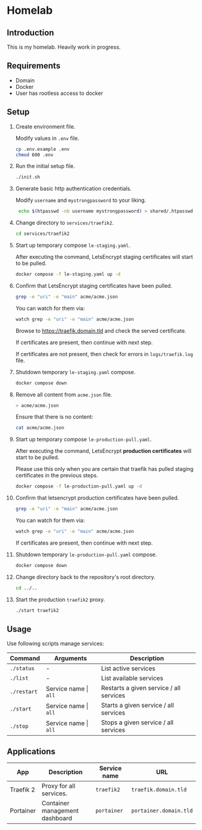 # Homelab

## Introduction

This is my homelab. Heavily work in progress.

## Requirements

- Domain
- Docker
- User has rootless access to docker

## Setup

1. Create environment file.

   Modify values in `.env` file.

   ```bash
   cp .env.example .env
   chmod 600 .env
   ```

1. Run the initial setup file.

   ```bash
   ./init.sh
   ```

1. Generate basic http authentication credentials.

   Modify `username` and `mystrongpassword` to your liking.

   ```bash
    echo $(htpasswd -nb username mystrongpassword) > shared/.htpasswd
   ```

1. Change directory to `services/traefik2`.

   ```bash
   cd services/traefik2
   ```

1. Start up temporary compose `le-staging.yaml`.

   After executing the command, LetsEncrypt staging certificates will start to be pulled.

   ```bash
   docker compose -f le-staging.yaml up -d
   ```

1. Confirm that LetsEncrypt staging certificates have been pulled.

   ```bash
   grep -e "uri" -e "main" acme/acme.json
   ```

   You can watch for them via:

   ```bash
   watch grep -e "uri" -e "main" acme/acme.json
   ```

   Browse to https://traefik.domain.tld and check the served certificate.

   If certificates are present, then continue with next step.

   If certificates are not present, then check for errors in `logs/traefik.log` file.

1. Shutdown temporary `le-staging.yaml` compose.
   ```bash
   docker compose down
   ```
1. Remove all content from `acme.json` file.

   ```bash
   > acme/acme.json
   ```

   Ensure that there is no content:

   ```bash
   cat acme/acme.json
   ```

1. Start up temporary compose `le-production-pull.yaml`.

   After executing the command, LetsEncrypt **production certificates** will start to be pulled.

   Please use this only when you are certain that traefik has pulled staging certificates in the previous steps.

   ```bash
   docker compose -f le-production-pull.yaml up -d
   ```

1. Confirm that letsencrypt production certificates have been pulled.

   ```bash
   grep -e "uri" -e "main" acme/acme.json
   ```

   You can watch for them via:

   ```bash
   watch grep -e "uri" -e "main" acme/acme.json
   ```

   If certificates are present, then continue with next step.

1. Shutdown temporary `le-production-pull.yaml` compose.

   ```bash
   docker compose down
   ```

1. Change directory back to the repository's root directory.

   ```bash
   cd ../..
   ```

1. Start the production `traefik2` proxy.

   ```bash
   ./start traefik2
   ```

## Usage

Use following scripts manage services:

| Command     | Arguments             | Description                             |
| ----------- | --------------------- | --------------------------------------- |
| `./status`  | -                     | List active services                    |
| `./list`    | -                     | List available services                 |
| `./restart` | Service name \| `all` | Restarts a given service / all services |
| `./start`   | Service name \| `all` | Starts a given service / all services   |
| `./stop`    | Service name \| `all` | Stops a given service / all services    |

## Applications

| App       | Description                    | Service name | URL                    |
| --------- | ------------------------------ | ------------ | ---------------------- |
| Traefik 2 | Proxy for all services.        | `traefik2`   | `traefik.domain.tld` |
| Portainer | Container management dashboard | `portainer`  | `portainer.domain.tld` |
